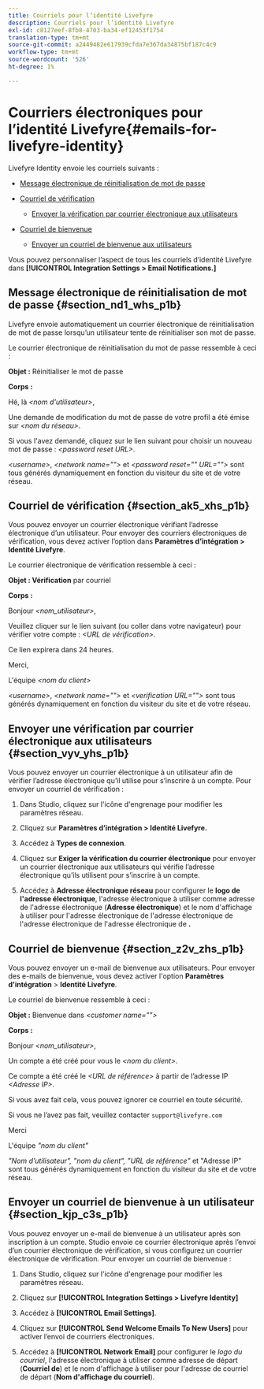 ```yaml
---
title: Courriels pour l’identité Livefyre
description: Courriels pour l’identité Livefyre
exl-id: c8127eef-8fb8-4703-ba34-ef12453f1754
translation-type: tm+mt
source-git-commit: a2449482e617939cfda7e367da34875bf187c4c9
workflow-type: tm+mt
source-wordcount: '526'
ht-degree: 1%

---
```


# Courriers électroniques pour l’identité Livefyre{#emails-for-livefyre-identity}

Livefyre Identity envoie les courriels suivants :

* [Message électronique de réinitialisation de mot de passe](#c_emails_for_livefyre_identity/section_nd1_whs_p1b)
* [Courriel de vérification](#c_emails_for_livefyre_identity/section_ak5_xhs_p1b)
   * [Envoyer la vérification par courrier électronique aux utilisateurs](#c_emails_for_livefyre_identity/section_vyv_yhs_p1b)

* [Courriel de bienvenue](#c_emails_for_livefyre_identity/section_z2v_zhs_p1b)
   * [Envoyer un courriel de bienvenue aux utilisateurs](#c_emails_for_livefyre_identity/section_kjp_c3s_p1b)

Vous pouvez personnaliser l’aspect de tous les courriels d’identité Livefyre dans **[!UICONTROL Integration Settings > Email Notifications.]**

## Message électronique de réinitialisation de mot de passe {#section_nd1_whs_p1b}

Livefyre envoie automatiquement un courrier électronique de réinitialisation de mot de passe lorsqu’un utilisateur tente de réinitialiser son mot de passe.

Le courrier électronique de réinitialisation du mot de passe ressemble à ceci :

**Objet :** Réinitialiser le mot de passe

**Corps :**

Hé, là *&lt;nom d&#39;utilisateur>*,

Une demande de modification du mot de passe de votre profil a été émise sur *&lt;nom du réseau>*.

Si vous l&#39;avez demandé, cliquez sur le lien suivant pour choisir un nouveau mot de passe : *&lt;password reset URL>*.

*&lt;username>*,  *&lt;network name=&quot;&quot;>* et  *&lt;password reset=&quot;&quot; URL=&quot;&quot;>* sont tous générés dynamiquement en fonction du visiteur du site et de votre réseau.

## Courriel de vérification {#section_ak5_xhs_p1b}

Vous pouvez envoyer un courrier électronique vérifiant l’adresse électronique d’un utilisateur. Pour envoyer des courriers électroniques de vérification, vous devez activer l’option dans **Paramètres d’intégration > Identité Livefyre**.

Le courrier électronique de vérification ressemble à ceci :

**Objet : Vérification** par courriel

**Corps :**

Bonjour *&lt;nom_utilisateur>*,

Veuillez cliquer sur le lien suivant (ou coller dans votre navigateur) pour vérifier votre compte : *&lt;URL de vérification>*.

Ce lien expirera dans 24 heures.

Merci,

L&#39;équipe *&lt;nom du client>*

*&lt;username>*,  *&lt;network name=&quot;&quot;>* et  *&lt;verification URL=&quot;&quot;>* sont tous générés dynamiquement en fonction du visiteur du site et de votre réseau.

## Envoyer une vérification par courrier électronique aux utilisateurs {#section_vyv_yhs_p1b}

Vous pouvez envoyer un courrier électronique à un utilisateur afin de vérifier l’adresse électronique qu’il utilise pour s’inscrire à un compte. Pour envoyer un courriel de vérification :

1. Dans Studio, cliquez sur l&#39;icône d&#39;engrenage pour modifier les paramètres réseau.
1. Cliquez sur **Paramètres d’intégration > Identité Livefyre.**

1. Accédez à **Types de connexion**.
1. Cliquez sur **Exiger la vérification du courrier électronique** pour envoyer un courrier électronique aux utilisateurs qui vérifie l’adresse électronique qu’ils utilisent pour s’inscrire à un compte.
1. Accédez à **Adresse électronique réseau** pour configurer le **logo de l&#39;adresse électronique**, l&#39;adresse électronique à utiliser comme adresse de l&#39;adresse électronique (**Adresse électronique**) et le nom d&#39;affichage à utiliser pour l&#39;adresse électronique de l&#39;adresse électronique de l&#39;adresse électronique de l&#39;adresse électronique de **.**

## Courriel de bienvenue {#section_z2v_zhs_p1b}

Vous pouvez envoyer un e-mail de bienvenue aux utilisateurs. Pour envoyer des e-mails de bienvenue, vous devez activer l&#39;option **Paramètres d&#39;intégration** > **Identité Livefyre**.

Le courriel de bienvenue ressemble à ceci :

**Objet :** Bienvenue dans  *&lt;customer name=&quot;&quot;>*

**Corps :**

Bonjour *&lt;nom_utilisateur>*,

Un compte a été créé pour vous le *&lt;nom du client>*.

Ce compte a été créé le *&lt;URL de référence>* à partir de l’adresse IP *&lt;Adresse IP>*.

Si vous avez fait cela, vous pouvez ignorer ce courriel en toute sécurité.

Si vous ne l’avez pas fait, veuillez contacter `support@livefyre.com`

Merci

L&#39;équipe *&quot;nom du client&quot;*

*&quot;Nom d’utilisateur&quot;, &quot;nom du client&quot;, &quot;URL de référence&quot;* et &quot;Adresse IP&quot; sont tous générés dynamiquement en fonction du visiteur du site et de votre réseau.

## Envoyer un courriel de bienvenue à un utilisateur {#section_kjp_c3s_p1b}

Vous pouvez envoyer un e-mail de bienvenue à un utilisateur après son inscription à un compte. Studio envoie ce courrier électronique après l’envoi d’un courrier électronique de vérification, si vous configurez un courrier électronique de vérification. Pour envoyer un courriel de bienvenue :

1. Dans Studio, cliquez sur l&#39;icône d&#39;engrenage pour modifier les paramètres réseau.
1. Cliquez sur **[!UICONTROL Integration Settings > Livefyre Identity]**

1. Accédez à **[!UICONTROL Email Settings]**.

1. Cliquez sur **[!UICONTROL Send Welcome Emails To New Users]** pour activer l’envoi de courriers électroniques.
1. Accédez à **[!UICONTROL Network Email]** pour configurer le *logo du courriel*, l&#39;adresse électronique à utiliser comme adresse de départ (**Courriel de**) et le nom d&#39;affichage à utiliser pour l&#39;adresse de courriel de départ (**Nom d&#39;affichage du courriel**).

